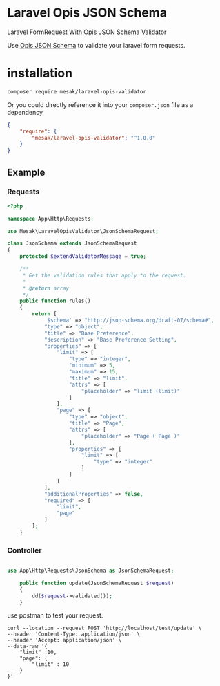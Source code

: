 # Laravel Opis JSON Schema

Laravel FormRequest With Opis JSON Schema Validator

Use [Opis JSON Schema](https://github.com/opis/json-schema) to validate your laravel form requests.

# installation

```bash
composer require mesak/laravel-opis-validator
```

Or you could directly reference it into your `composer.json` file as a dependency
  
```json
{
    "require": {
        "mesak/laravel-opis-validator": "^1.0.0"
    }
}
```
## Example

### Requests
```php
<?php

namespace App\Http\Requests;

use Mesak\LaravelOpisValidator\JsonSchemaRequest;

class JsonSchema extends JsonSchemaRequest
{
    protected $extendValidatorMessage = true;

    /**
     * Get the validation rules that apply to the request.
     *
     * @return array
     */
    public function rules()
    {
        return [
            '$schema' => "http://json-schema.org/draft-07/schema#",
            "type" => "object",
            "title" => "Base Preference",
            "description" => "Base Preference Setting",
            "properties" => [
                "limit" => [
                    "type" => "integer",
                    "minimum" => 5,
                    "maximum" => 15,
                    "title" => "limit",
                    "attrs" => [
                        "placeholder" => "limit (limit)"
                    ]
                ],
                "page" => [
                    "type" => "object",
                    "title" => "Page",
                    "attrs" => [
                        "placeholder" => "Page ( Page )"
                    ],
                    "properties" => [
                        "limit" => [
                            "type" => "integer"
                        ]
                    ]
                ]
            ],
            "additionalProperties" => false,
            "required" => [
                "limit",
                "page"
            ]
        ];
    }
```


### Controller
```php

use App\Http\Requests\JsonSchema as JsonSchemaRequest;

    public function update(JsonSchemaRequest $request)
    {
        dd($request->validated());
    }
```

use postman to test your request.

```
curl --location --request POST 'http://localhost/test/update' \
--header 'Content-Type: application/json' \
--header 'Accept: application/json' \
--data-raw '{
    "limit" :10,
    "page": {
        "limit" : 10
    }
}'
```